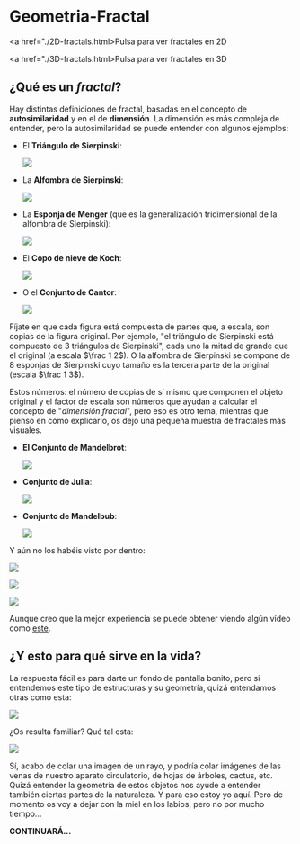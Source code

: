 # Geometria-Fractal

<a href="./2D-fractals.html>Pulsa para ver fractales en 2D</a>


<a href="./3D-fractals.html>Pulsa para ver fractales en 3D</a>

## ¿Qué es un *fractal*?

Hay distintas definiciones de fractal, basadas en el concepto de **autosimilaridad** y en el de **dimensión**. La dimensión es más compleja de entender, pero la autosimilaridad se puede entender con algunos ejemplos:

* El **Triángulo de Sierpinski**:
  
  ![](http://culturacientifica.com/app/uploads/2017/07/triangulo5.jpg)

* La **Alfombra de Sierpinski**:
  
  ![](https://es-academic.com/pictures/eswiki/83/Sierpinski_carpet_6.png)

* La **Esponja de Menger** (que es la generalización tridimensional de la alfombra de Sierpinski):
  
  ![](https://www.researchgate.net/profile/Jose-Teixeira-19/publication/259828514/figure/fig5/AS:297240322166784@1447879023012/The-iterative-structure-of-Menger-sponge.png)

* El **Copo de nieve de Koch**:
  
  ![](https://pixinpix.files.wordpress.com/2020/01/curva-koch.png)
  
* O el **Conjunto de Cantor**:
  
  ![](https://www.researchgate.net/profile/Ignacio-Benitez-3/publication/239526029/figure/fig1/AS:646079666221071@1531048804678/Figura-32-El-fractal-de-Cantor.png)

Fíjate en que cada figura está compuesta de partes que, a escala, son copias de la figura original. Por ejemplo, "el triángulo de Sierpinski está compuesto de 3 triángulos de Sierpinski", cada uno la mitad de grande que el original (a escala $\frac 1 2$). O la alfombra de Sierpinski se compone de 8 esponjas de Sierpinski cuyo tamaño es la tercera parte de la original (escala $\frac 1 3$).

Estos números: el número de copias de sí mismo que componen el objeto original y el factor de escala son números que ayudan a calcular el concepto de "*dimensión fractal*", pero eso es otro tema, mientras que pienso en cómo explicarlo, os dejo una pequeña muestra de fractales más visuales.

* **El Conjunto de Mandelbrot**:
  
  ![](http://farm6.static.flickr.com/5054/5524991852_80e54db8a8_z.jpg)

* **Conjunto de Julia**:
  
  ![](http://www.cienciasfera.com/materiales/matematicas/matematicas02cs/tema11/julia.jpg)

* **Conjunto de Mandelbub**:
  
  ![](https://static.amanaimages.com/imgroom/rf_preview640/11015/11015256934.jpg)

Y aún no los habéis visto por dentro:

![](https://i.pinimg.com/736x/15/7e/b2/157eb2b79e8b702761c2b59ffa2db0f9--fractals.jpg)

![](https://cdn.pixabay.com/photo/2016/02/16/03/46/mandelbulb-1202586_640.jpg)

![](https://upload.wikimedia.org/wikipedia/commons/thumb/0/08/Visit_of_the_Mandelbulb_%284K_UHD%3B_50FPS%29.webm/1200px--Visit_of_the_Mandelbulb_%284K_UHD%3B_50FPS%29.webm.jpg)

Aunque creo que la mejor experiencia se puede obtener viendo algún vídeo como [este](https://www.youtube.com/watch?v=tsuYZg8k-Zc).

## ¿Y esto para qué sirve en la vida?

La respuesta fácil es para darte un fondo de pantalla bonito, pero si entendemos este tipo de estructuras y su geometría, quizá entendamos otras como esta:

![](https://programmerclick.com/images/336/5d1c5c0d7a40bfcb59a551a363692a60.png)

¿Os resulta familiar? Qué tal esta:

![](https://img2.rtve.es/i/?w=1600&i=1625560013021.jpg)

Sí, acabo de colar una imagen de un rayo, y podría colar imágenes de las venas de nuestro aparato circulatorio, de hojas de árboles, cactus, etc. Quizá entender la geometría de estos objetos nos ayude a entender también ciertas partes de la naturaleza. Y para eso estoy yo aquí. Pero de momento os voy a dejar con la miel en los labios, pero no por mucho tiempo...

**CONTINUARÁ...**
